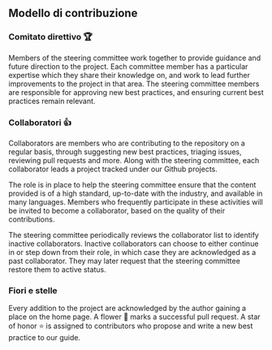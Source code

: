 ## Modello di contribuzione

### Comitato direttivo 🏆

Members of the steering committee work together to provide guidance and future direction to the project. Each committee member has a particular expertise which they share their knowledge on, and work to lead further improvements to the project in that area. The steering committee members are responsible for approving new best practices, and ensuring current best practices remain relevant.

### Collaboratori 👍

Collaborators are members who are contributing to the repository on a regular basis, through suggesting new best practices, triaging issues, reviewing pull requests and more. Along with the steering committee, each collaborator leads a project tracked under our Github projects.

The role is in place to help the steering committee ensure that the content provided is of a high standard, up-to-date with the industry, and available in many languages. Members who frequently participate in these activities will be invited to become a collaborator, based on the quality of their contributions.

The steering committee periodically reviews the collaborator list to identify inactive collaborators. Inactive collaborators can choose to either continue in or step down from their role, in which case they are acknowledged as a past collaborator. They may later request that the steering committee restore them to active status.

### Fiori e stelle

Every addition to the project are acknowledged by the author gaining a place on the home page. A flower 🌻 marks a successful pull request. A star of honor ⭐ is assigned to contributors who propose and write a new best practice to our guide.

